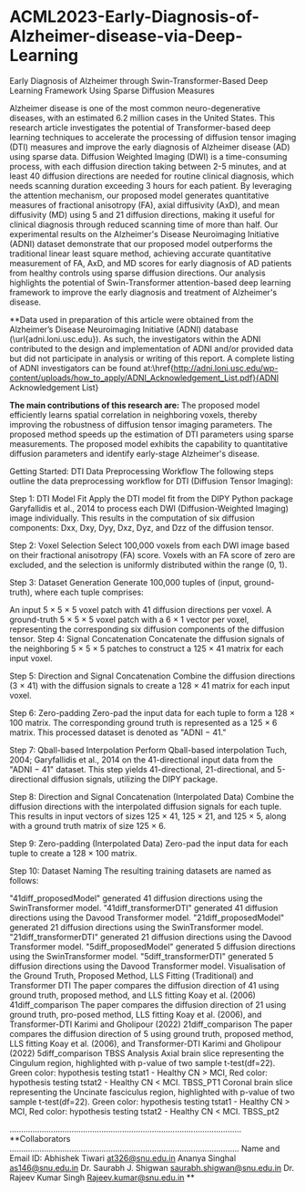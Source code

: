 # ACML2023-Early-Diagnosis-of-Alzheimer-disease-via-Deep-Learning
Early Diagnosis of Alzheimer through Swin-Transformer-Based Deep Learning Framework Using Sparse Diffusion Measures

Alzheimer disease is one of the most common neuro-degenerative diseases, with an estimated 6.2 million cases in the United States. This research article investigates the potential of Transformer-based deep learning techniques to accelerate the processing of diffusion tensor imaging (DTI) measures and improve the early diagnosis of Alzheimer disease (AD) using sparse data. Diffusion Weighted Imaging (DWI) is a time-consuming process, with each diffusion direction taking between 2-5 minutes, and at least 40 diffusion directions are needed for routine clinical diagnosis, which needs scanning duration exceeding 3 hours for each patient. By leveraging the attention mechanism, our proposed model generates quantitative measures of fractional anisotropy (FA), axial diffusivity (AxD), and mean diffusivity (MD) using 5 and 21 diffusion directions, making it useful for clinical diagnosis through reduced scanning time of more than half. Our experimental results on the Alzheimer's Disease Neuroimaging Initiative (ADNI) dataset demonstrate that our proposed model outperforms the traditional linear least square method, achieving accurate quantitative measurement of FA, AxD, and MD scores for early diagnosis of AD patients from healthy controls using sparse diffusion directions. Our analysis highlights the potential of Swin-Transformer attention-based deep learning framework to improve the early diagnosis and treatment of Alzheimer's disease.

**Data used in preparation of this article were obtained from the Alzheimer’s Disease
Neuroimaging Initiative (ADNI) database (\url{adni.loni.usc.edu}). As such, the investigators
within the ADNI contributed to the design and implementation of ADNI and/or provided data
but did not participate in analysis or writing of this report. A complete listing of ADNI
investigators can be found at:\href{http://adni.loni.usc.edu/wp-content/uploads/how_to_apply/ADNI_Acknowledgement_List.pdf}{ADNI Acknowledgement List}

**The main contributions of this research are:**
The proposed model efficiently learns spatial correlation in neighboring voxels, thereby improving the robustness of diffusion tensor imaging parameters.
The proposed method speeds up the estimation of DTI parameters using sparse measurements.
The proposed model exhibits the capability to quantitative diffusion parameters and identify early-stage Alzheimer's disease.

Getting Started: DTI Data Preprocessing Workflow
The following steps outline the data preprocessing workflow for DTI (Diffusion Tensor Imaging):

Step 1: DTI Model Fit
Apply the DTI model fit from the DIPY Python package Garyfallidis et al., 2014 to process each DWI (Diffusion-Weighted Imaging) image individually. This results in the computation of six diffusion components: Dxx, Dxy, Dyy, Dxz, Dyz, and Dzz of the diffusion tensor.

Step 2: Voxel Selection
Select 100,000 voxels from each DWI image based on their fractional anisotropy (FA) score. Voxels with an FA score of zero are excluded, and the selection is uniformly distributed within the range (0, 1).

Step 3: Dataset Generation
Generate 100,000 tuples of (input, ground-truth), where each tuple comprises:

An input 5 × 5 × 5 voxel patch with 41 diffusion directions per voxel.
A ground-truth 5 × 5 × 5 voxel patch with a 6 × 1 vector per voxel, representing the corresponding six diffusion components of the diffusion tensor.
Step 4: Signal Concatenation
Concatenate the diffusion signals of the neighboring 5 × 5 × 5 patches to construct a 125 × 41 matrix for each input voxel.

Step 5: Direction and Signal Concatenation
Combine the diffusion directions (3 × 41) with the diffusion signals to create a 128 × 41 matrix for each input voxel.

Step 6: Zero-padding
Zero-pad the input data for each tuple to form a 128 × 100 matrix. The corresponding ground truth is represented as a 125 × 6 matrix. This processed dataset is denoted as "ADNI − 41."

Step 7: Qball-based Interpolation
Perform Qball-based interpolation Tuch, 2004; Garyfallidis et al., 2014 on the 41-directional input data from the "ADNI − 41" dataset. This step yields 41-directional, 21-directional, and 5-directional diffusion signals, utilizing the DIPY package.

Step 8: Direction and Signal Concatenation (Interpolated Data)
Combine the diffusion directions with the interpolated diffusion signals for each tuple. This results in input vectors of sizes 125 × 41, 125 × 21, and 125 × 5, along with a ground truth matrix of size 125 × 6.

Step 9: Zero-padding (Interpolated Data)
Zero-pad the input data for each tuple to create a 128 × 100 matrix.

Step 10: Dataset Naming
The resulting training datasets are named as follows:

"41diff_proposedModel" generated 41 diffusion directions using the SwinTransformer model.
"41diff_transformerDTI" generated 41 diffusion directions using the Davood Transformer model.
"21diff_proposedModel" generated 21 diffusion directions using the SwinTransformer model.
"21diff_transformerDTI" generated 21 diffusion directions using the Davood Transformer model.
"5diff_proposedModel" generated 5 diffusion directions using the SwinTransformer model.
"5diff_transformerDTI" generated 5 diffusion directions using the Davood Transformer model.
Visualisation of the Ground Truth, Proposed Method, LLS Fitting (Traditional) and Transformer DTI
The paper compares the diffusion direction of 41 using ground truth, proposed method, and LLS fitting Koay et al. (2006)
41diff_comparison
The paper compares the diffusion direction of 21 using ground truth, pro-posed method, LLS fitting Koay et al. (2006), and Transformer-DTI Karimi and Gholipour (2022)
21diff_comparison
The paper compares the diffusion direction of 5 using ground truth, proposed method, LLS fitting Koay et al. (2006), and Transformer-DTI Karimi and Gholipour (2022)
5diff_comparison
TBSS Analysis
Axial brain slice representing the Cingulum region, highlighted with p-value of two sample t-test(df=22). Green color: hypothesis testing tstat1 - Healthy CN > MCI, Red color: hypothesis testing tstat2 - Healthy CN < MCI.
TBSS_PT1
Coronal brain slice representing the Uncinate fasciculus region, highlighted with p-value of two sample t-test(df=22). Green color: hypothesis testing tstat1 - Healthy CN > MCI, Red color: hypothesis testing tstat2 - Healthy CN < MCI.
TBSS_pt2

.....................................................................................................
**Collaborators
....................................................................................................
Name	                 and   Email ID: 
Abhishek Tiwari	        at326@snu.edu.in
Ananya Singhal	        as146@snu.edu.in
Dr. Saurabh J. Shigwan	saurabh.shigwan@snu.edu.in
Dr. Rajeev Kumar Singh	Rajeev.kumar@snu.edu.in
**

